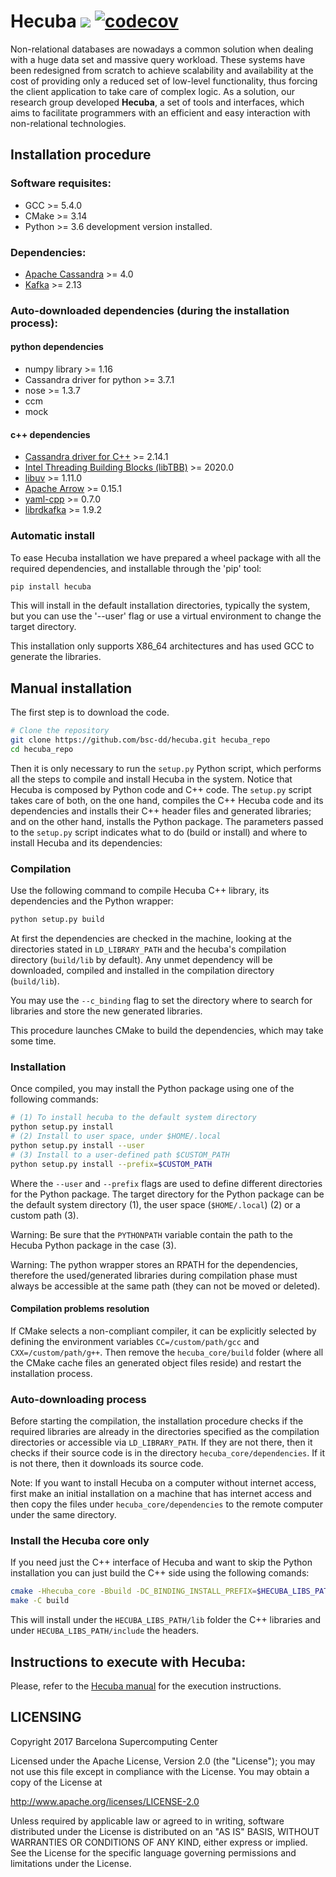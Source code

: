 # Hecuba ![](https://travis-ci.org/bsc-dd/hecuba.svg?branch=master) [![codecov](https://codecov.io/gh/bsc-dd/hecuba/branch/master/graph/badge.svg)](https://codecov.io/gh/bsc-dd/hecuba)
Non-relational databases are nowadays a common solution when dealing with a huge data set and massive query workload. These systems have been redesigned from scratch to achieve scalability and availability at the cost of providing only a reduced set of low-level functionality, thus forcing the client application to take care of complex logic. As a solution, our research group developed **Hecuba**, a set of tools and interfaces, which aims to facilitate programmers with an efficient and easy interaction with non-relational technologies.

## Installation procedure

### Software requisites:

+ GCC >= 5.4.0
+ CMake >= 3.14
+ Python >= 3.6 development version installed.

### Dependencies:
+ [Apache Cassandra](https://github.com/apache/cassandra) >= 4.0
+ [Kafka](https://kafka.apache.org) >= 2.13

### Auto-downloaded dependencies (during the installation process):
#### python dependencies
+ numpy library >= 1.16
+ Cassandra driver for python >= 3.7.1
+ nose >= 1.3.7
+ ccm
+ mock
#### c++ dependencies
+ [Cassandra driver for C++](https://github.com/datastax/cpp-driver) >= 2.14.1
+ [Intel Threading Building Blocks (libTBB)](https://github.com/01org/tbb) >= 2020.0
+ [libuv](https://github.com/libuv/libuv) >= 1.11.0
+ [Apache Arrow](https://github.com/apache/arrow) >= 0.15.1
+ [yaml-cpp](https://github.com/jbeder/yaml-cpp) >= 0.7.0
+ [librdkafka](https://github.com/edenhill/librdkafka) >= 1.9.2

### Automatic install

To ease Hecuba installation we have prepared a wheel package with all the required dependencies, and installable through the 'pip' tool:

```bash
pip install hecuba
```

This will install in the default installation directories, typically the system, but you can use the '--user' flag or use a virtual environment to change the target directory.

This installation only supports X86_64 architectures and has used GCC to generate the libraries.

## Manual installation

The first step is to download the code.

```bash
# Clone the repository
git clone https://github.com/bsc-dd/hecuba.git hecuba_repo
cd hecuba_repo
```

Then it is only necessary to run the `setup.py` Python script, which performs all the steps to compile and install Hecuba in the system. Notice that Hecuba is composed by Python code and C++ code. The `setup.py` script takes care of both, on the one hand, compiles the C++ Hecuba code and its dependencies and installs their C++ header files and generated libraries; and on the other hand, installs the Python package.
The parameters passed to the `setup.py` script indicates what to do (build or install) and  where to install Hecuba and its dependencies:

### Compilation

Use the following command to compile Hecuba C++ library, its dependencies and the Python wrapper:

```bash
python setup.py build

```

At first the dependencies are checked in the machine, looking at the directories stated in `LD_LIBRARY_PATH` and the hecuba's compilation directory (`build/lib` by default). Any unmet dependency will be downloaded, compiled and installed in the compilation directory (`build/lib`).

You may use the `--c_binding` flag to set the directory where to search for libraries and store the new generated libraries.

This procedure launches CMake to build the dependencies, which may take some time.


### Installation
Once compiled, you may install the Python package using one of the following commands:

```bash
# (1) To install hecuba to the default system directory
python setup.py install
# (2) Install to user space, under $HOME/.local
python setup.py install --user
# (3) Install to a user-defined path $CUSTOM_PATH
python setup.py install --prefix=$CUSTOM_PATH
```

Where the `--user` and `--prefix` flags are used to define different directories for the Python package.
The target directory for the Python package can be the default system directory (1), the user space (`$HOME/.local`) (2) or a custom path (3).

Warning: Be sure that the `PYTHONPATH` variable contain the path to the Hecuba Python package in the case (3).

Warning: The python wrapper stores an RPATH for the dependencies, therefore the used/generated libraries during compilation phase must always be accessible at the same path (they can not be moved or deleted).


#### Compilation problems resolution
If CMake selects a non-compliant compiler, it can be explicitly selected by defining the environment variables `CC=/custom/path/gcc` and `CXX=/custom/path/g++`. Then remove the `hecuba_core/build` folder (where all the CMake cache files an generated object files reside) and restart the installation process.


### Auto-downloading process

Before starting the compilation, the installation procedure checks if the required libraries are already in the directories specified as the compilation directories or accessible via `LD_LIBRARY_PATH`. If they are not there, then it checks if their source code is in the directory `hecuba_core/dependencies`. If it is not there, then it downloads its source code.

Note: If you want to install Hecuba on a computer without internet access, first make an initial installation on a machine that has internet access and then copy the files under `hecuba_core/dependencies` to the remote computer under the same directory.



### Install the Hecuba core only

If you need just the C++ interface of Hecuba and want to skip the Python installation you can just build the C++ side using the following comands:

```bash
cmake -Hhecuba_core -Bbuild -DC_BINDING_INSTALL_PREFIX=$HECUBA_LIBS_PATH
make -C build
```

This will install under the `HECUBA_LIBS_PATH/lib` folder the C++ libraries and under `HECUBA_LIBS_PATH/include` the headers.


## Instructions to execute with Hecuba:

Please, refer to the [Hecuba manual](https://github.com/bsc-dd/hecuba/wiki/1:-User-Manual) for the execution instructions.


## LICENSING 

Copyright 2017 Barcelona Supercomputing Center

Licensed under the Apache License, Version 2.0 (the "License");
you may not use this file except in compliance with the License.
You may obtain a copy of the License at

   http://www.apache.org/licenses/LICENSE-2.0

Unless required by applicable law or agreed to in writing, software
distributed under the License is distributed on an "AS IS" BASIS,
WITHOUT WARRANTIES OR CONDITIONS OF ANY KIND, either express or implied.
See the License for the specific language governing permissions and
limitations under the License.
